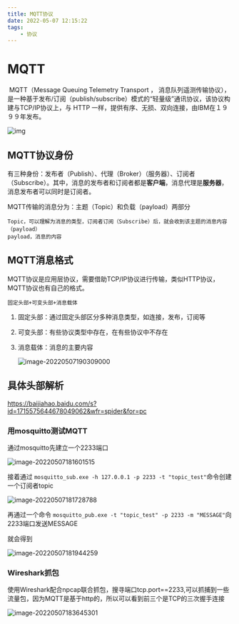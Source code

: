 ```yaml
---
title: MQTT协议
date: 2022-05-07 12:15:22
tags:
    - 协议
---
```


<!--more-->

# MQTT

​	MQTT（Message Queuing Telemetry Transport ， 消息队列遥测传输协议），是一种基于发布/订阅（publish/subscribe）模式的“轻量级”通讯协议，该协议构建与TCP/IP协议上，与 HTTP 一样，提供有序、无损、双向连接，由IBM在１９９９年发布。

![img](https://s2.loli.net/2022/05/07/GzfNEwSIOk2BP8o.png)

## MQTT协议身份

有三种身份：发布者（Publish）、代理（Broker）（服务器）、订阅者（Subscribe）。其中，消息的发布者和订阅者都是**客户端**，消息代理是**服务器**，消息发布者可以同时是订阅者。

MQTT传输的消息分为：主题（Topic）和负载（payload）两部分

    Topic，可以理解为消息的类型，订阅者订阅（Subscribe）后，就会收到该主题的消息内容（payload）
    payload，消息的内容
## MQTT消息格式

MQTT协议是应用层协议，需要借助TCP/IP协议进行传输，类似HTTP协议，MQTT协议也有自己的格式。

```
固定头部+可变头部+消息载体
```

1. 固定头部：通过固定头部区分多种消息类型，如连接，发布，订阅等

2. 可变头部：有些协议类型中存在，在有些协议中不存在

3. 消息载体：消息的主要内容

   ![image-20220507190309000](https://s2.loli.net/2022/05/07/HzVrvWo8PBlpAIO.png)

## 具体头部解析

https://baijiahao.baidu.com/s?id=1715575644678049062&wfr=spider&for=pc

### 用mosquitto测试MQTT

通过mosquitto先建立一个2233端口

![image-20220507181601515](https://s2.loli.net/2022/05/07/dchxuNizWnEtUSK.png)

接着通过 `mosquitto_sub.exe -h 127.0.0.1 -p 2233 -t "topic_test"`命令创建一个订阅者topic

![image-20220507181728788](https://s2.loli.net/2022/05/07/quMxnfc2Cj7WtXD.png)

再通过一个命令 `mosquitto_pub.exe -t "topic_test" -p 2233 -m "MESSAGE"`向2233端口发送MESSAGE

就会得到

![image-20220507181944259](https://s2.loli.net/2022/05/07/PGToBnQ3mCO6gvU.png)

### Wireshark抓包

使用Wireshark配合npcap联合抓包，搜寻端口tcp.port==2233,可以抓捕到一些流量包，因为MQTT是基于http的，所以可以看到前三个是TCP的三次握手连接

![image-20220507183645301](https://s2.loli.net/2022/05/07/zZnXTNGPIhKSH7w.png)


